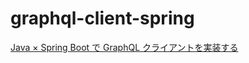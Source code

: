 # graphql-client-spring
[Java × Spring Boot で GraphQL クライアントを実装する](https://qiita.com/ruwatana/items/5359b29f4d147b7459d0)
